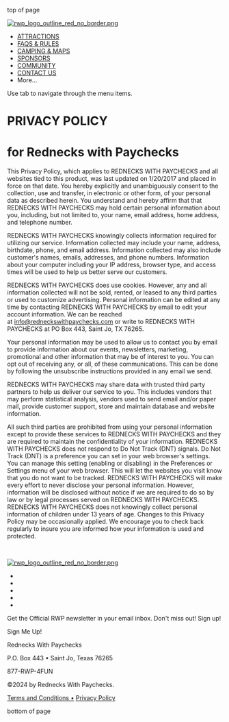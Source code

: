 top of page

[![rwp_logo_outline_red_no_border.png](https://static.wixstatic.com/media/611fb8_1343fd3c4ac645939c126a086538458f~mv2.png/v1/fill/w_149,h_105,al_c,q_85,usm_0.66_1.00_0.01,enc_auto/rwp_logo_outline_red_no_border.png)](https://www.redneckswithpaychecks.com/)

* [ATTRACTIONS](https://www.redneckswithpaychecks.com/attractions)
* [FAQS & RULES](https://www.redneckswithpaychecks.com/faq)
* [CAMPING & MAPS](https://www.redneckswithpaychecks.com/camping-maps)
* [SPONSORS](https://www.redneckswithpaychecks.com/sponsors)
* [COMMUNITY](https://www.redneckswithpaychecks.com/community)
* [CONTACT US](https://www.redneckswithpaychecks.com/contact-us)
* More...
    

Use tab to navigate through the menu items.

PRIVACY POLICY 
===============

for Rednecks with Paychecks
===========================

This Privacy Policy, which applies to REDNECKS WITH PAYCHECKS and all websites tied to this product, was last updated on 1/20/2017 and placed in force on that date. You hereby explicitly and unambiguously consent to the collection, use and transfer, in electronic or other form, of your personal data as described herein. You understand and hereby affirm that that REDNECKS WITH PAYCHECKS may hold certain personal information about you, including, but not limited to, your name, email address, home address, and telephone number.

  
REDNECKS WITH PAYCHECKS knowingly collects information required for utilizing our service. Information collected may include your name, address, birthdate, phone, and email address. Information collected may also include customer's names, emails, addresses, and phone numbers. Information about your computer including your IP address, browser type, and access times will be used to help us better serve our customers.

  
REDNECKS WITH PAYCHECKS does use cookies. However, any and all information collected will not be sold, rented, or leased to any third parties or used to customize advertising. Personal information can be edited at any time by contacting REDNECKS WITH PAYCHECKS by email to edit your account information. We can be reached at [info@redneckswithpaychecks.com](mailto:info@streamticketing.com) or write to REDNECKS WITH PAYCHECKS at PO Box 443, Saint Jo, TX 76265.

  
Your personal information may be used to allow us to contact you by email to provide information about our events, newsletters, marketing, promotional and other information that may be of interest to you. You can opt out of receiving any, or all, of these communications. This can be done by following the unsubscribe instructions provided in any email we send.

  
REDNECKS WITH PAYCHECKS may share data with trusted third party partners to help us deliver our service to you. This includes vendors that may perform statistical analysis, vendors used to send email and/or paper mail, provide customer support, store and maintain database and website information.

  
All such third parties are prohibited from using your personal information except to provide these services to REDNECKS WITH PAYCHECKS and they are required to maintain the confidentiality of your information. REDNECKS WITH PAYCHECKS does not respond to Do Not Track (DNT) signals. Do Not Track (DNT) is a preference you can set in your web browser's settings. You can manage this setting (enabling or disabling) in the Preferences or Settings menu of your web browser. This will let the websites you visit know that you do not want to be tracked. REDNECKS WITH PAYCHECKS will make every effort to never disclose your personal information. However, information will be disclosed without notice if we are required to do so by law or by legal processes served on REDNECKS WITH PAYCHECKS. REDNECKS WITH PAYCHECKS does not knowingly collect personal information of children under 13 years of age. Changes to this Privacy Policy may be occasionally applied. We encourage you to check back regularly to insure you are informed how your information is used and protected.

​

[![rwp_logo_outline_red_no_border.png](https://static.wixstatic.com/media/611fb8_1343fd3c4ac645939c126a086538458f~mv2.png/v1/fill/w_53,h_39,al_c,q_85,usm_0.66_1.00_0.01,blur_2,enc_auto/rwp_logo_outline_red_no_border.png)](https://www.redneckswithpaychecks.com/)

* [](https://www.facebook.com/Redneckswithpaychecksoffroad/)
* [](http://twitter.com/RWPoffroad)
* [](https://www.youtube.com/channel/UChedSuUV8jck31bLhon8sAQ)
* [](https://www.instagram.com/redneckswithpaychecksoffroad/)
* [](https://story.snapchat.com/u/rwpoffroad?share_id=NEQ5NDAy&locale=en_US)

Get the Official RWP newsletter in your email inbox. Don't miss out! Sign up!

Sign Me Up!

Rednecks With Paychecks

P.O. Box 443 • Saint Jo, Texas 76265

877-RWP-4FUN

©2024 by Rednecks With Paychecks.

[Terms and Conditions •](https://www.redneckswithpaychecks.com/terms-and-conditions) [Privacy Policy](https://www.redneckswithpaychecks.com/privacy-policy)

bottom of page